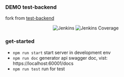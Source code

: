 ### DEMO test-backend
fork from [test-backend](https://github.com/Wiredcraft/test-backend)

<p align="center">
  <img alt="Jenkins" src="https://img.shields.io/jenkins/build/http/jks.sangsay.com/view/all/job/node-demo">
  <img alt="Jenkins Coverage" src="https://img.shields.io/jenkins/coverage/jacoco/http/jks.sangsay.com/view/all/job/node-demo">
</p>

### get-started
- `npm run start` start server in development env
- `npm run doc` generator api swagger doc, vist: https://localhost:60001/docs
- `npm run test` run for test